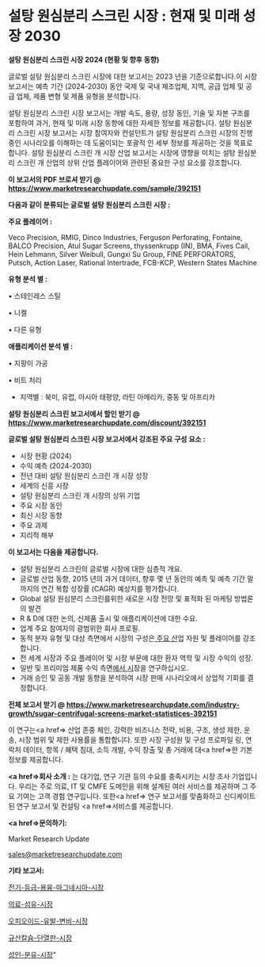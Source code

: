 # 설탕 원심분리 스크린 시장 : 현재 및 미래 성장 2030

<strong>설탕 원심분리 스크린 시장 2024 (현황 및 향후 동향)</strong>

글로벌 설탕 원심분리 스크린 시장에 대한 보고서는 2023 년을 기준으로합니다.이 시장 보고서는 예측 기간 (2024-2030) 동안 국제 및 국내 제조업체, 지역, 공급 업체 및 공급 업체, 제품 변형 및 제품 유형을 분석합니다.

설탕 원심분리 스크린 시장 보고서는 개발 속도, 용량, 성장 동인, 기술 및 자본 구조를 포함하여 과거, 현재 및 미래 시장 동향에 대한 자세한 정보를 제공합니다. 설탕 원심분리 스크린 시장 보고서는 시장 참여자와 컨설턴트가 설탕 원심분리 스크린 시장의 진행중인 시나리오를 이해하는 데 도움이되는 포괄적 인 세부 정보를 제공하는 것을 목표로합니다. 설탕 원심분리 스크린 개 시장 산업 보고서는 시장에 영향을 미치는 설탕 원심분리 스크린 개 산업의 상위 산업 플레이어와 관련된 중요한 구성 요소를 강조합니다.



<strong>이 보고서의 PDF 브로셔 받기 @ <a href=https://www.marketresearchupdate.com/sample/392151>https://www.marketresearchupdate.com/sample/392151</a></strong>



<strong>다음과 같이 분류되는 글로벌 설탕 원심분리 스크린 시장 :</strong>



<strong>주요 플레이어 :</strong>

Veco Precision, RMIG, Dinco Industries, Ferguson Perforating, Fontaine, BALCO Precision, Atul Sugar Screens, thyssenkrupp (IN), BMA, Fives Cail, Hein Lehmann, Silver Weibull, Gungxi Su Group, FINE PERFORATORS, Putsch, Action Laser, Rational Intertrade, FCB-KCP, Western States Machine



<strong>유형 분석 별 :</strong>

• 스테인레스 스틸

• 니켈

• 다른 유형



<strong>애플리케이션 분석 별 :</strong>

• 지팡이 가공

• 비트 처리

<ul>
  <li>지역별 : 북미, 유럽, 아시아 태평양, 라틴 아메리카, 중동 및 아프리카</li>
</ul>


<strong>설탕 원심분리 스크린 보고서에서 할인 받기 @ <a href=https://www.marketresearchupdate.com/discount/392151>https://www.marketresearchupdate.com/discount/392151</a></strong>



<strong>글로벌 설탕 원심분리 스크린 시장 보고서에서 강조된 주요 구성 요소 :</strong>
<ul>
  <li>시장 현황 (2024)</li>
  <li>수익 예측 (2024-2030)</li>
  <li>전년 대비 설탕 원심분리 스크린 개 시장 성장</li>
  <li>세계의 신흥 시장</li>
  <li>설탕 원심분리 스크린 개 시장의 상위 기업</li>
  <li>주요 시장 동인</li>
  <li>최신 시장 동향</li>
  <li>주요 과제</li>
  <li>지리적 해부</li>
</ul>


<strong>이 보고서는 다음을 제공합니다.</strong>
<ul>
  <li>설탕 원심분리 스크린의 글로벌 시장에 대한 심층적 개요.</li>
  <li>글로벌 산업 동향, 2015 년의 과거 데이터, 향후 몇 년 동안의 예측 및 예측 기간 말까지의 연간 복합 성장률 (CAGR) 예상치를 평가합니다.</li>
  <li>Global 설탕 원심분리 스크린를위한 새로운 시장 전망 및 표적화 된 마케팅 방법론의 발견</li>
  <li>R &amp; D에 대한 논의, 신제품 출시 및 애플리케이션에 대한 수요.</li>
  <li>업계 주요 참여자의 광범위한 회사 프로필.</li>
  <li>동적 분자 유형 및 대상 측면에서 시장의 구성은<a href=> 주요 산</a>업 자원 및 플레이어를 강조합니다.</li>
  <li>전 세계 시장과 주요 플레이어 및 시장 부문에 대한 환자 역학 및 시장 수익의 성장.</li>
  <li>일반 및 프리미엄 제품 수익 측면<a href=>에서 시</a>장을 연구하십시오.</li>
  <li>거래 승인 및 공동 개발 동향을 분석하여 시장 판매 시나리오에서 상업적 기회를 결정합니다.</li>
</ul>



<strong>전체 보고서 받기 @ <a href=https://www.marketresearchupdate.com/industry-growth/sugar-centrifugal-screens-market-statistices-392151>https://www.marketresearchupdate.com/industry-growth/sugar-centrifugal-screens-market-statistices-392151</a></strong>

이 연구는<a href=> 산업 존중</a> 체인, 강력한 비즈니스 전략, 비용, 구조, 생성 제한, 운송, 시장 범위 및 제한 사용률을 통합합니다. 또한 시장 구성원 및 구성 프로파일 링, 연락처 데이터, 항목 / 혜택 침대, 소득 개발, 수익 창출 및 총 거래에 대<a href=>한 기본 </a>정보를 제공합니다.



<strong><a href=>회사 소</a>개 :</strong>
는 대기업, 연구 기관 등의 수요를 충족시키는 시장 조사 기업입니다. 우리는 주로 의료, IT 및 CMFE 도메인을 위해 설계된 여러 서비스를 제공하며 그 주요 기여는 고객 경험 연구입니다. 또한<a href=> 연구 보</a>고서를 맞춤화하고 신디케이트 된 연구 보고서 및 컨설팅 <a href=>서비스</a>를 제공합니다.



<strong><a href=>문의하기:</a></strong>

Market Research Update

sales@marketresearchupdate.com



<strong>기타 보고서:</strong>

<a href=https://www.linkedin.com/pulse/전기-등급-용융-마그네시아-시장-세분화-연구-및-목표-고객2029년/>전기-등급-용융-마그네시아-시장</a>

<a href=https://www.linkedin.com/pulse/의료-섬유-시장-현재-및-미래-성장-2029-data-dive-diaries-24-analysis-1f10f/>의료-섬유-시장</a>

<a href=https://www.linkedin.com/pulse/오피오이드-유발-변비-시장-경쟁-분석-및-성장-잠재력-2029-jwxaf/>오피오이드-유발-변비-시장</a>

<a href=https://www.linkedin.com/pulse/규산칼슘-단열판-시장-현재-및-미래-성장-2030-survey-savvy-insights-360-analysis-v76if/>규산칼슘-단열판-시장</a>

<a href=https://www.linkedin.com/pulse/성인-분유-시장-세분화-연구-및-목표-고객2029년-survey-spotlight-pro-24-analysis-kkqif/>성인-분유-시장</a>"
